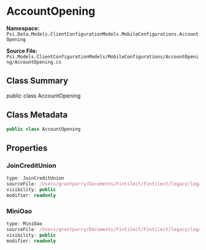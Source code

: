 # AccountOpening

**Namespace:** `Psi.Data.Models.ClientConfigurationModels.MobileConfigurations.AccountOpening`

**Source File:** `Psi.Models.ClientConfigurationModels/MobileConfigurations/AccountOpening/AccountOpening.cs`

## Class Summary

public class AccountOpening

## Class Metadata

```typescript
public class AccountOpening
```

## Properties

### JoinCreditUnion

```typescript
type: JoinCreditUnion
sourceFile: /Users/grantparry/Documents/Fintilect/Fintilect/legacy/legacy-apis/Psi.Models.ClientConfigurationModels/MobileConfigurations/AccountOpening/AccountOpening.cs
visibility: public
modifier: readonly
```

### MiniOao

```typescript
type: MiniOao
sourceFile: /Users/grantparry/Documents/Fintilect/Fintilect/legacy/legacy-apis/Psi.Models.ClientConfigurationModels/MobileConfigurations/AccountOpening/AccountOpening.cs
visibility: public
modifier: readonly
```
